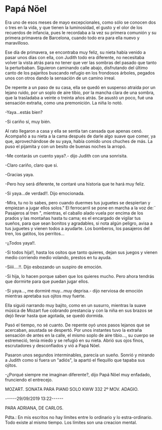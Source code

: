 # Papá Nöel

Era uno de esos meses de mayo excepcionales, como sólo se conocen dos o tres en la vida, y que tienen la luminosidad, el gusto y el olor de los recuerdos de infancia, pues le recordaba a la vez su primera comunión y su primera primavera de Barcelona, cuando todo era para ella nuevo y maravilloso.

Ese día de primavera, se encontraba muy feliz, su nieta había venido a pasar unos días con ella, con Judith todo era diferente, no necesitaba volver la vista atrás para no tener que ver las sombras del pasado que tanto la perturbaban.
Siguieron caminando calle abajo, disfrutando  del último canto de los pajaritos buscando refugio en los frondosos árboles, pegados unos con otros dando la sensación de un camino irreal.

De repente a un paso de su casa, ella se quedó en suspenso atraída por un lejano ruido, por un soplo de aire tibio, por la mancha clara de una sombra, que la trasladaba a veinte o treinta años atrás. Se asustó un poco, fué una sensación extraña, como una premonición. La niña lo notó.

-Yaya...estás bien?

-Si cariño sí, muy bién.

Al rato llegaron a casa y ella se sentía tan cansada que apenas cenó. Acompañó a su nieta a la cama después de darle algo suave que comer, ya que, aprovechándose de su yaya, había comido unos chuches de más. La puso el pijamita y con un besito de buenas noches la arropó.

-Me contarás un cuento yaya?.- dijo Judith con una sonrisita.

-Claro cariño, claro que si.

-Gracias yaya.

-Pero hoy será diferente, te contaré una historia que te hará muy feliz.

-Si yaya...de verdad!!. Dijo emocionada.

-Mira, tu no lo sabes, pero cuando duermes tus juguetes se despiertan y empiezan a jugar ellos solos." El ferrocarril se pone en marcha a la voz de:¨ Pasajeros al tren ", mientras, el caballo alado vuela por encima de los prados y las montañas hasta tu cama; es el encargado de vigilar tus sueños, para que sean bonitos y agradables, si nota algún peligro, avisa a tus juguetes y vienen todos a ayudarte. Los bomberos, los pasajeros del tren, los gatitos, los perritos...

-¡¡Todos yaya!!.

-Si todos hija!!, hasta los ositos que tanto quieres, dejan sus juegos y vienen medio corriendo medio volando, prestos en tu ayuda.

-Siiii....!!. Dijo esbozando un suspiro de emoción.

-Si hija, lo hacen porque saben que los quieres mucho. Pero ahora tendrás que dormirte para que puedan jugar ellos.

-Si yaya..., me dormiré muy...muy deprisa.- dijo nerviosa de emoción mientras apretaba sus ojitos muy fuerte.

Ella siguió narrando muy bajito, como en un susurro, mientras la suave música de Mozart fue cobrando prestancia y con la niña en sus brazos se dejó llevar hasta que agotada, se quedó dormida.

Pasó el tiempo, no sé cuanto. De repente oyó unos pasos lejanos que se acercaban, asustada se despertó. Por unos instantes tuvo la extraña sensación de antes en la calle, el mismo soplo de aire tibio..., su cuerpo se estremeció, tenía miedo y se refugió en su nieta. Abrió sus ojos finos, escrutadores y desconfiados y vió a Papá Nöel.

Pasaron unos segundos interminables, parecía un sueño. Sonrió y mirando a Judith  como si fuera un "adiós", la apartó el flequillo que tapaba sus ojitos.

-¿Porqué siempre me imaginan diferente?, dijo Papá Nöel muy enfadado, frunciendo el entrecejo.

MOZART. SONATA PARA PIAN0 SOLO KWW 332 2º MOV. ADAGIO.

------29/09/2019   13:22------

PARA ADRIANA, DE CARLOS.

Pdta.: En mis escritos no hay límites entre lo ordinario y lo estra-ordinario. Todo existe al mismo tiempo. Los límites son una creacion mental.
